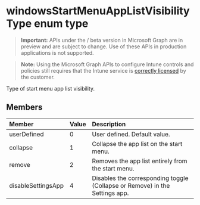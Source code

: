 ﻿# windowsStartMenuAppListVisibilityType enum type

> **Important:** APIs under the / beta version in Microsoft Graph are in preview and are subject to change. Use of these APIs in production applications is not supported.

> **Note:** Using the Microsoft Graph APIs to configure Intune controls and policies still requires that the Intune service is [correctly licensed](https://go.microsoft.com/fwlink/?linkid=839381) by the customer.

Type of start menu app list visibility.
## Members
|Member|Value|Description|
|:---|:---|:---|
|userDefined|0|User defined. Default value.|
|collapse|1|Collapse the app list on the start menu.|
|remove|2|Removes the app list entirely from the start menu.|
|disableSettingsApp|4|Disables the corresponding toggle (Collapse or Remove) in the Settings app.|



